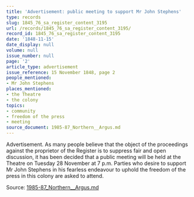 ```yaml
---
title: 'Advertisement: public meeting to support Mr John Stephens'
type: records
slug: 1845_76_sa_register_content_3195
url: /records/1845_76_sa_register_content_3195/
record_id: 1845_76_sa_register_content_3195
date: '1848-11-15'
date_display: null
volume: null
issue_number: null
page: '2'
article_type: advertisement
issue_reference: 15 November 1848, page 2
people_mentioned:
- Mr John Stephens
places_mentioned:
- the Theatre
- the colony
topics:
- community
- freedom of the press
- meeting
source_document: 1985-87_Northern__Argus.md
---
```


Advertisement.  As many people believe that the object of the proceedings against the proprietor of the Register is to suppress fair and open discussion, it has been decided that a public meeting will be held at the Theatre on Tuesday 28 November at 7 p.m.  Parties who desire to support Mr John Stephens in his fearless endeavour to uphold the freedom of the press in this colony are asked to attend.

Source: [1985-87_Northern__Argus.md](/downloads/markdown/1985-87_Northern__Argus.md)
